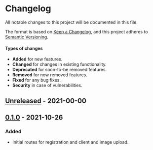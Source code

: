 # Changelog
All notable changes to this project will be documented in this file.

The format is based on [Keep a Changelog](https://keepachangelog.com),
and this project adheres to [Semantic Versioning](https://semver.org/spec/v2.0.0.html).

#### Types of changes
- **Added** for new features.
- **Changed** for changes in existing functionality.
- **Deprecated** for soon-to-be removed features.
- **Removed** for now removed features.
- **Fixed** for any bug fixes.
- **Security** in case of vulnerabilities.

## [Unreleased](https://github.com/renatosoares/photobox/commits/Unreleased) - 2021-00-00

## [0.1.0](https://github.com/renatosoares/photobox/commits/0.1.0) - 2021-10-26

### Added
- Initial routes for registration and client and image upload.
